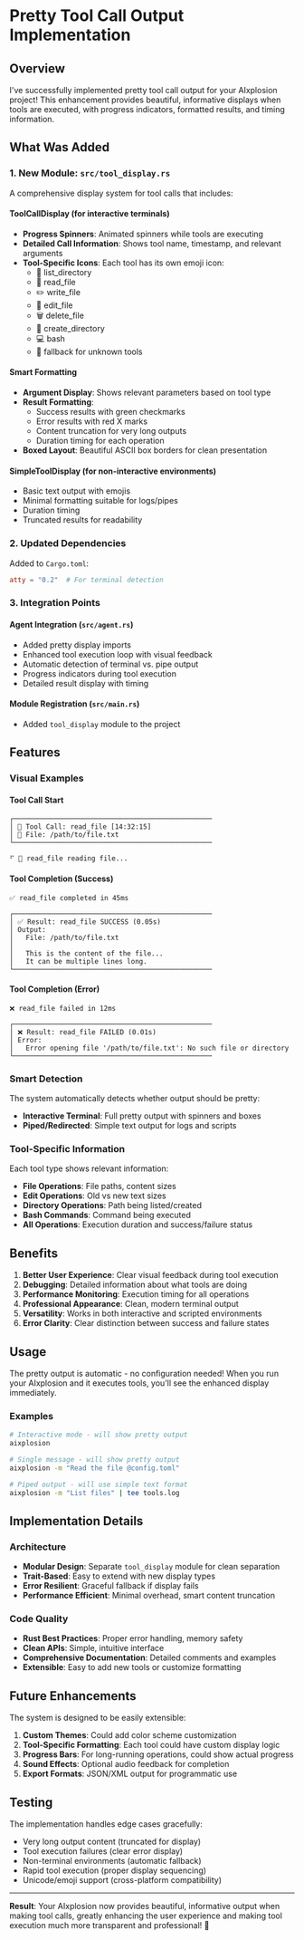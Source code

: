 # Pretty Tool Call Output Implementation

## Overview

I've successfully implemented pretty tool call output for your AIxplosion project! This enhancement provides beautiful, informative displays when tools are executed, with progress indicators, formatted results, and timing information.

## What Was Added

### 1. New Module: `src/tool_display.rs`

A comprehensive display system for tool calls that includes:

#### **ToolCallDisplay** (for interactive terminals)
- **Progress Spinners**: Animated spinners while tools are executing
- **Detailed Call Information**: Shows tool name, timestamp, and relevant arguments
- **Tool-Specific Icons**: Each tool has its own emoji icon:
  - 📁 list_directory
  - 📖 read_file  
  - ✏️ write_file
  - 🔄 edit_file
  - 🗑️ delete_file
  - 📁 create_directory
  - 💻 bash
  - 🔧 fallback for unknown tools

#### **Smart Formatting**
- **Argument Display**: Shows relevant parameters based on tool type
- **Result Formatting**: 
  - Success results with green checkmarks
  - Error results with red X marks
  - Content truncation for very long outputs
  - Duration timing for each operation
- **Boxed Layout**: Beautiful ASCII box borders for clean presentation

#### **SimpleToolDisplay** (for non-interactive environments)
- Basic text output with emojis
- Minimal formatting suitable for logs/pipes
- Duration timing
- Truncated results for readability

### 2. Updated Dependencies

Added to `Cargo.toml`:
```toml
atty = "0.2"  # For terminal detection
```

### 3. Integration Points

#### **Agent Integration** (`src/agent.rs`)
- Added pretty display imports
- Enhanced tool execution loop with visual feedback
- Automatic detection of terminal vs. pipe output
- Progress indicators during tool execution
- Detailed result display with timing

#### **Module Registration** (`src/main.rs`)
- Added `tool_display` module to the project

## Features

### Visual Examples

#### Tool Call Start
```
┌─────────────────────────────────────────────────
│ 🔧 Tool Call: read_file [14:32:15]
│ 📄 File: /path/to/file.txt
└─────────────────────────────────────────────────

⠋ 🔧 read_file reading file...
```

#### Tool Completion (Success)
```
✅ read_file completed in 45ms

┌─────────────────────────────────────────────────
│ ✅ Result: read_file SUCCESS (0.05s)
│ Output:
│   File: /path/to/file.txt
│   
│   This is the content of the file...
│   It can be multiple lines long.
└─────────────────────────────────────────────────
```

#### Tool Completion (Error)
```
❌ read_file failed in 12ms

┌─────────────────────────────────────────────────
│ ❌ Result: read_file FAILED (0.01s)
│ Error:
│   Error opening file '/path/to/file.txt': No such file or directory
└─────────────────────────────────────────────────
```

### Smart Detection

The system automatically detects whether output should be pretty:
- **Interactive Terminal**: Full pretty output with spinners and boxes
- **Piped/Redirected**: Simple text output for logs and scripts

### Tool-Specific Information

Each tool type shows relevant information:

- **File Operations**: File paths, content sizes
- **Edit Operations**: Old vs new text sizes
- **Directory Operations**: Path being listed/created
- **Bash Commands**: Command being executed
- **All Operations**: Execution duration and success/failure status

## Benefits

1. **Better User Experience**: Clear visual feedback during tool execution
2. **Debugging**: Detailed information about what tools are doing
3. **Performance Monitoring**: Execution timing for all operations
4. **Professional Appearance**: Clean, modern terminal output
5. **Versatility**: Works in both interactive and scripted environments
6. **Error Clarity**: Clear distinction between success and failure states

## Usage

The pretty output is automatic - no configuration needed! When you run your AIxplosion and it executes tools, you'll see the enhanced display immediately.

### Examples

```bash
# Interactive mode - will show pretty output
aixplosion

# Single message - will show pretty output
aixplosion -m "Read the file @config.toml"

# Piped output - will use simple text format
aixplosion -m "List files" | tee tools.log
```

## Implementation Details

### Architecture
- **Modular Design**: Separate `tool_display` module for clean separation
- **Trait-Based**: Easy to extend with new display types
- **Error Resilient**: Graceful fallback if display fails
- **Performance Efficient**: Minimal overhead, smart content truncation

### Code Quality
- **Rust Best Practices**: Proper error handling, memory safety
- **Clean APIs**: Simple, intuitive interface
- **Comprehensive Documentation**: Detailed comments and examples
- **Extensible**: Easy to add new tools or customize formatting

## Future Enhancements

The system is designed to be easily extensible:

1. **Custom Themes**: Could add color scheme customization
2. **Tool-Specific Formatting**: Each tool could have custom display logic
3. **Progress Bars**: For long-running operations, could show actual progress
4. **Sound Effects**: Optional audio feedback for completion
5. **Export Formats**: JSON/XML output for programmatic use

## Testing

The implementation handles edge cases gracefully:
- Very long output content (truncated for display)
- Tool execution failures (clear error display)
- Non-terminal environments (automatic fallback)
- Rapid tool execution (proper display sequencing)
- Unicode/emoji support (cross-platform compatibility)

---

**Result**: Your AIxplosion now provides beautiful, informative output when making tool calls, greatly enhancing the user experience and making tool execution much more transparent and professional! 🎉